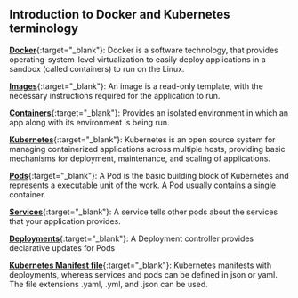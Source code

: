 ## Introduction to Docker and Kubernetes terminology

[**Docker**](https://www.docker.com/){:target="_blank"}: Docker is a software technology, that provides operating-system-level virtualization to easily deploy applications in a sandbox (called containers) to run on the Linux.

[**Images**](https://docs.docker.com/engine/docker-overview/#docker-objects){:target="_blank"}: An image is a read-only template, with the necessary instructions required for the application to run.

[**Containers**](https://docs.docker.com/engine/docker-overview/#docker-objects){:target="_blank"}: Provides an isolated environment in which an app along with its environment is being run.

[**Kubernetes**](https://kubernetes.io/){:target="_blank"}: Kubernetes is an open source system for managing containerized applications across multiple hosts, providing basic mechanisms for deployment, maintenance, and scaling of applications.

[**Pods**](https://kubernetes.io/docs/concepts/workloads/pods/pod/){:target="_blank"}: A Pod is the basic building block of Kubernetes and represents a executable unit of the work. A Pod usually contains a single container.

[**Services**](https://kubernetes.io/docs/concepts/services-networking/service/){:target="_blank"}: A service tells other pods about the services that your application provides.

[**Deployments**](https://kubernetes.io/docs/concepts/workloads/controllers/deployment/){:target="_blank"}: A Deployment controller provides declarative updates for Pods

[**Kubernetes Manifest file**](https://kubernetes.io/docs/reference/kubectl/cheatsheet/){:target="_blank"}: Kubernetes manifests with deployments, whereas services and pods can be defined in json or yaml. The file extensions .yaml, .yml, and .json can be used.